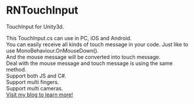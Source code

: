 RNTouchInput
============

TouchInput for Unity3d.

This TouchInput.cs can use in PC,  iOS and Android.<br>
You can easily receive all kinds of touch message in your code.  Just like to use MonoBehaviour.OnMouseDown().<br>
And the mouse message will be converted into touch message.<br>
Deal with the mouse message and touch message is using the same method.<br>
Support both JS and C#. <br>
Support multi fingers.<br>
Support multi cameras.<br>
<a href="http://blog.sina.com.cn/u/2840185437">Visit my blog to learn more!</a>
